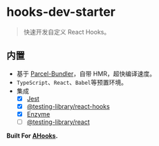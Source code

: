 # hooks-dev-starter

> 快速开发自定义 React Hooks。

## 内置

- 基于 [Parcel-Bundler](https://parceljs.org/)，自带 HMR，超快编译速度。
- `TypeScript`、`React`、`Babel`等预置环境。
- 集成
  - [x] [Jest](https://jestjs.io/docs/zh-Hans/getting-started)
  - [x] [@testing-library/react-hooks](https://github.com/testing-library/react-hooks-testing-library)
  - [x] [Enzyme](https://github.com/enzymejs/enzyme)
  - [ ] [@testing-library/react](https://github.com/testing-library/react-testing-library)

**Built For [AHooks](https://github.com/alibaba/hooks).**

